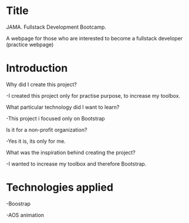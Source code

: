 # Title

JAMA. Fullstack Development Bootcamp.

A webpage for those who are interested to become a fullstack developer (practice webpage)

# Introduction

Why did I create this project?

-I created this project only for practise purpose, to increase my toolbox.

What particular technology did I want to learn?

-This project i focused only on Bootstrap

Is it for a non-profit organization?

-Yes it is, its only for me.

What was the inspiration behind creating the project?

-I wanted to increase my toolbox and therefore Bootstrap.

# Technologies applied

-Boostrap

-AOS animation
